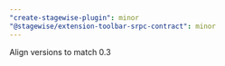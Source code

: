 ```yaml
---
"create-stagewise-plugin": minor
"@stagewise/extension-toolbar-srpc-contract": minor
---
```


Align versions to match 0.3
